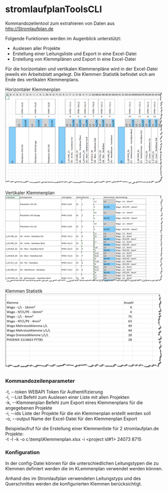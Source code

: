 # stromlaufplanToolsCLI
Kommandozeilentool zum extrahieren von Daten aus <http://Stromlaufplan.de>

Folgende Funktionen werden im Augenblick unterstützt:
- Auslesen aller Projekte
- Erstellung einer Leitungsliste und Export in eine Excel-Datei
- Erstellung von Klemmplänen und Export in eine Excel-Datei

Für die horizontalen und vertikalen Klemmenpläne wird in der Excel-Datei jeweils ein Arbeitsblatt angelegt. Die Klemmen Statistik befindet sich am Ende des vertikalen Klemmenplans.

Horizontaler Klemmenplan
![Horizontaler Klemmenplan](/doc/images/Klemmenplan-Horizontal.png)

Vertikaler Klemmenplan
![Vertikaler Klemmenplan](/doc/images/Klemmenplan-Vertikal.png)

Klemmen Statistik
![Klemmenplan Statistik](/doc/images/Klemmenplan-Statistik.png)

### Kommandozeilenparameter
-t, --token         WEBAPI Token für Authentifizierung<br>
-l, --List          Befehl zum Auslesen einer Liste mit allen Projekten<br>
-k, --Klemmenplan   Befehl zum Export eines Klemmenplans für die angegebenen Projekte<br>
-i, --ids           Liste der Projekte für die ein Klemmenplan erstellt werden soll<br>
-o, --output        Name der Excel-Datei für den Klemmenplan Export<br>

Beispielaufruf für die Erstellung einer Klemmenliste für 2 stromlaufplan.de Projekte:<br>
-t <token> -l -k -o c:\temp\Klemmenplan.xlsx -i <project id#1> 24073 8715

### Konfiguration
In der config-Datei können für die unterschiedlichen Leitungstypen die zu Klemmen definiert werden die im KLemmenplan verwendet werden können.

Anhand des im Stromlaufplan verwendeten Leitungstyps und des Querschnittes werden die konfigurierten Klemmen berücksichtigt.

